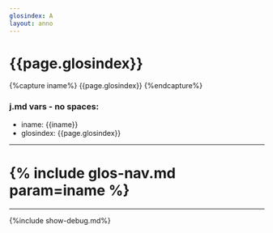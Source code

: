 ```yaml
---
glosindex: A
layout: anno
---
```


# {{page.glosindex}}

{%capture iname%}
{{page.glosindex}}
{%endcapture%}

### j.md vars - no spaces:
  - iname: {{iname}}
  - glosindex: {{page.glosindex}}

---
# {% include glos-nav.md param=iname %}
---
{%include show-debug.md%}
